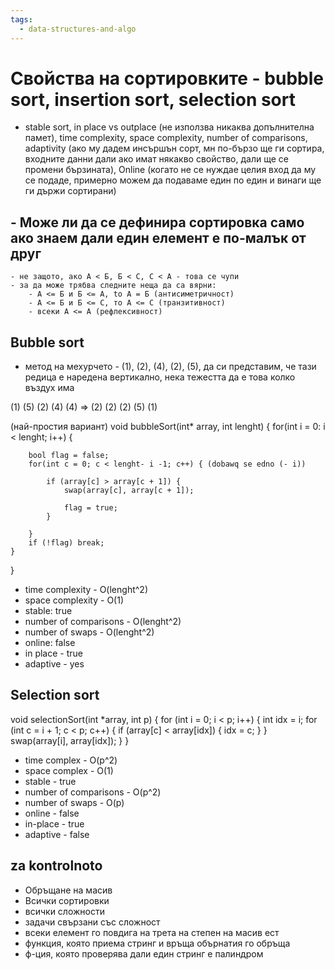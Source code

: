 ```yaml
---
tags:
  - data-structures-and-algo
---
```


# Свойства на сортировките - bubble sort, insertion sort, selection sort
- stable sort, in place vs outplace (не използва никаква допълнителна памет),
time complexity, space complexity, number of comparisons, adaptivity (ако му дадем инсършън сорт, мн по-бързо ще ги сортира, входните данни дали ако имат някакво свойство, дали ще се промени бързината), Online (когато не се нуждае целия вход да му се подаде, примерно можем да подаваме един по един и винаги ще ги държи сортирани)

## - Може ли да се дефинира сортировка само ако знаем дали един елемент е по-малък от друг
    - не защото, ако А < Б, Б < С, С < А - това се чупи
    - за да може трябва следните неща да са вярни:
        - А <= Б и Б <= А, to A = Б (антисиметричност)
        - А <= Б и Б <= С, то А <= С (транзитивност)
        - всеки А <= А (рефлексивност)

## Bubble sort
- метод на мехурчето - (1), (2), (4), (2), (5), да си представим, че тази редица е наредена вертикално,
нека тежестта да е това колко въздух има

(1)     (5)
(2)     (4)
(4) =>  (2)
(2)     (2)
(5)     (1)

(най-простия вариант)
void bubbleSort(int* array, int lenght) {
    for(int i = 0: i < lenght; i++) {

        bool flag = false;
        for(int c = 0; c < lenght- i -1; c++) { (dobawq se edno (- i))

            if (array[c] > array[c + 1]) {
                swap(array[c], array[c + 1]);

                flag = true;
            }

        }
        if (!flag) break;
    }
}

- time complexity - O(lenght^2)
- space complexity - O(1)
- stable: true
- number of comparisons - O(lenght^2)
- number of swaps - O(lenght^2)
- online: false
- in place - true
- adaptive - yes


## Selection sort

void selectionSort(int *array, int p) {
    for (int i = 0; i < p; i++) {
        int idx = i;
        for (int c = i + 1; c < p; c++) {
            if (array[c] < array[idx]) {
                idx = c;
            }
        }
        swap(array[i], array[idx]);
    }
}

- time complex - O(p^2)
- space complex - O(1)
- stable - true
- number of comparisons - O(p^2)
- number of swaps - O(p)
- online - false
- in-place - true
- adaptive - false

## za kontrolnoto
- Обръщане на масив
- Всички сортировки
- всички сложности
- задачи свързани със сложност
- всеки елемент го повдига на трета на степен на масив ест
- функция, която приема стринг и връща обърнатия го обръща
- ф-ция, която проверява дали един стринг е палиндром


